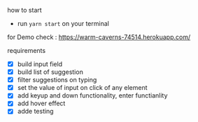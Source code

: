how to start

-   run `yarn start` on your terminal

for Demo check : https://warm-caverns-74514.herokuapp.com/

requirements

-   [x] build input field
-   [x] build list of suggestion
-   [x] filter suggestions on typing
-   [x] set the value of input on click of any element
-   [x] add keyup and down functionality, enter functianlity
-   [x] add hover effect
-   [x] adde testing
